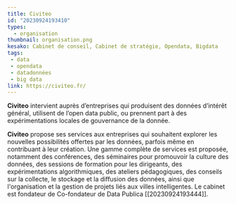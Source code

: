 ```yaml
---
title: Civiteo
id: "20230924193410"
types:
  - organisation
thumbnail: organisation.png
kesako: Cabinet de conseil, Cabinet de stratégie, Opendata, Bigdata
tags:
 - data
 - opendata
 - datadonnées
 - big data
link: https://civiteo.fr/
---
```

**Civiteo** intervient auprès d’entreprises qui produisent des données d’intérêt général, utilisent de l’open data public, ou prennent part à des expérimentations locales de gouvernance de la donnée.

**Civiteo** propose ses services aux entreprises qui souhaitent explorer les nouvelles possibilités offertes par les données, parfois même en contribuant à leur création. Une gamme complète de services est proposée, notamment des conférences, des séminaires pour promouvoir la culture des données, des sessions de formation pour les dirigeants, des expérimentations algorithmiques, des ateliers pédagogiques, des conseils sur la collecte, le stockage et la diffusion des données, ainsi que l'organisation et la gestion de projets liés aux villes intelligentes.
Le cabinet est fondateur de Co-fondateur de Data Publica [[20230924193444]].

